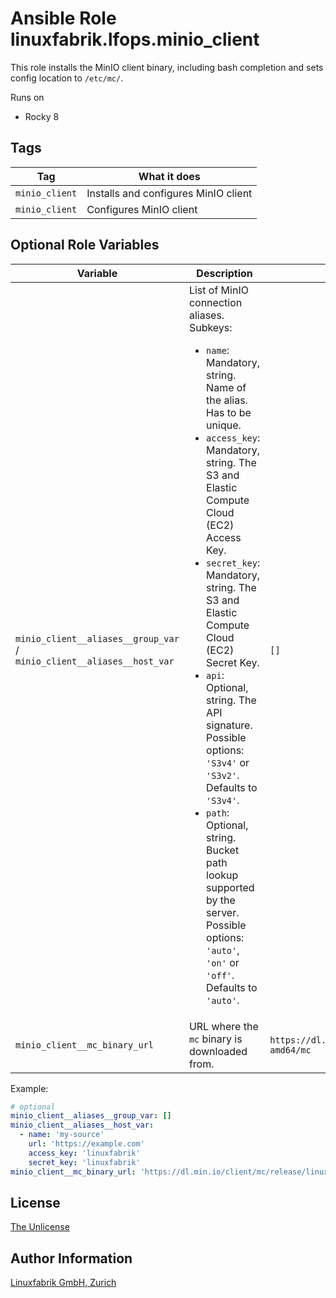 # Ansible Role linuxfabrik.lfops.minio_client

This role installs the MinIO client binary, including bash completion and sets config location to `/etc/mc/`.

Runs on

* Rocky 8


## Tags

| Tag            | What it does                         |
| ---            | ------------                         |
| `minio_client` | Installs and configures MinIO client |
| `minio_client` | Configures MinIO client              |


## Optional Role Variables

| Variable | Description | Default Value |
| -------- | ----------- | ------------- |
| `minio_client__aliases__group_var` /<br> `minio_client__aliases__host_var` | List of MinIO connection aliases. Subkeys: <ul><li>`name`: Mandatory, string. Name of the alias. Has to be unique.</li><li>`access_key`: Mandatory, string. The S3 and Elastic Compute Cloud (EC2) Access Key.</li><li>`secret_key`: Mandatory, string. The S3 and Elastic Compute Cloud (EC2) Secret Key.</li><li>`api`: Optional, string. The API signature. Possible options: `'S3v4'` or `'S3v2'`. Defaults to `'S3v4'`.</li><li>`path`: Optional, string. Bucket path lookup supported by the server. Possible options: `'auto'`, `'on'` or `'off'`. Defaults to `'auto'`.</li></ul> | `[]` |
| `minio_client__mc_binary_url` | URL where the `mc` binary is downloaded from. | `https://dl.min.io/client/mc/release/linux-amd64/mc` |

Example:
```yaml
# optional
minio_client__aliases__group_var: []
minio_client__aliases__host_var:
  - name: 'my-source'
    url: 'https://example.com'
    access_key: 'linuxfabrik'
    secret_key: 'linuxfabrik'
minio_client__mc_binary_url: 'https://dl.min.io/client/mc/release/linux-amd64/mc'
```


## License

[The Unlicense](https://unlicense.org/)


## Author Information

[Linuxfabrik GmbH, Zurich](https://www.linuxfabrik.ch)
